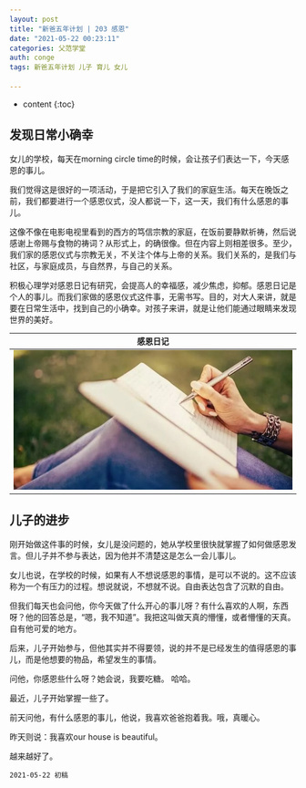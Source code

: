 ```yaml
---
layout: post
title: "新爸五年计划 | 203 感恩"
date: "2021-05-22 00:23:11"
categories: 父范学堂
auth: conge
tags: 新爸五年计划 儿子 育儿 女儿

---
```

* content
{:toc}


## 发现日常小确幸

女儿的学校，每天在morning circle time的时候，会让孩子们表达一下，今天感恩的事儿。

我们觉得这是很好的一项活动，于是把它引入了我们的家庭生活。每天在晚饭之前，我们都要进行一个感恩仪式，没人都说一下，这一天，我们有什么感恩的事儿。

这像不像在电影电视里看到的西方的笃信宗教的家庭，在饭前要静默祈祷，然后说感谢上帝赐与食物的祷词？从形式上，的确很像。但在内容上则相差很多。至少，我们家的感恩仪式与宗教无关，不关注个体与上帝的关系。我们关系的，是我们与社区，与家庭成员，与自然界，与自己的关系。

积极心理学对感恩日记有研究，会提高人的幸福感，减少焦虑，抑郁。感恩日记是个人的事儿。而我们家做的感恩仪式这件事，无需书写。目的，对大人来讲，就是要在日常生活中，找到自己的小确幸。对孩子来讲，就是让他们能通过眼睛来发现世界的美好。



|感恩日记|
|----|
| ![](/assets/images/父范学堂/2021-05-22-writing.jpg)|

## 儿子的进步

刚开始做这件事的时候，女儿是没问题的，她从学校里很快就掌握了如何做感恩发言。但儿子并不参与表达，因为他并不清楚这是怎么一会儿事儿。

女儿也说，在学校的时候，如果有人不想说感恩的事情，是可以不说的。这不应该称为一个有压力的过程。想说就说，不想就不说。自由表达包含了沉默的自由。

但我们每天也会问他，你今天做了什么开心的事儿呀？有什么喜欢的人啊，东西呀？他的回答总是，“嗯，我不知道”。我把这叫做天真的懵懂，或者懵懂的天真。自有他可爱的地方。

后来，儿子开始参与，但他其实并不得要领，说的并不是已经发生的值得感恩的事儿，而是他想要的物品，希望发生的事情。

问他，你感恩些什么呀？她会说，我要吃糖。 哈哈。

最近，儿子开始掌握一些了。

前天问他，有什么感恩的事儿，他说，我喜欢爸爸抱着我。哦，真暖心。

昨天则说：我喜欢our house is beautiful。

越来越好了。


```
2021-05-22 初稿
```

